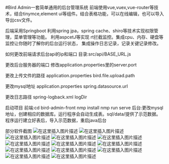 #Bird Admin一套简单通用的后台管理系统
前端使用vue,vuex,vue-router等技术，结合tinymce,element ui等组件。结合表格功能，可以在线编辑，也可以导入导出csv文件。

后端采用Springboot
利用spring jpa，spring cache、shiro等技术实现权限管理，菜单管理等功能。
利用aspcetJ等实现 rt拦截监控。集成cpu、内存、硬盘等监控让你随时了解你的后台运行状态，
集成操作日志记录，记录关键记录修改。


如何更改前端请求后台api的ip和端口
目录:src/api/BASE_URL.js

更改后台服务器的端口
修改application.properties里的server.port

更改上传文件的路径
application.properties bird.file.upload.path

更改mysql地址
application.properties spring.datasource.url

更改日志路径
spring-logback.xml logDir

启动项目
前端:cd bird-admin-front 
nmp install
nmp run serve
后台:更改mysql地址，创建相应的数据库。运行程序会自动生成表。sql/data/提供了示范数据。
程序运行建立好表后，导入示范数据，重启java后台

部分软件截图
![在这里插入图片描述](https://img-blog.csdnimg.cn/20200914174146930.png?x-oss-process=image/watermark,type_ZmFuZ3poZW5naGVpdGk,shadow_10,text_aHR0cHM6Ly9ibG9nLmNzZG4ubmV0L3FxXzIzNjk1ODg5,size_16,color_FFFFFF,t_70#pic_center)
![在这里插入图片描述](https://img-blog.csdnimg.cn/20200914174146869.png?x-oss-process=image/watermark,type_ZmFuZ3poZW5naGVpdGk,shadow_10,text_aHR0cHM6Ly9ibG9nLmNzZG4ubmV0L3FxXzIzNjk1ODg5,size_16,color_FFFFFF,t_70#pic_center)
![在这里插入图片描述](https://img-blog.csdnimg.cn/2020091417414735.png?x-oss-process=image/watermark,type_ZmFuZ3poZW5naGVpdGk,shadow_10,text_aHR0cHM6Ly9ibG9nLmNzZG4ubmV0L3FxXzIzNjk1ODg5,size_16,color_FFFFFF,t_70#pic_center)
![在这里插入图片描述](https://img-blog.csdnimg.cn/20200914174146981.png?x-oss-process=image/watermark,type_ZmFuZ3poZW5naGVpdGk,shadow_10,text_aHR0cHM6Ly9ibG9nLmNzZG4ubmV0L3FxXzIzNjk1ODg5,size_16,color_FFFFFF,t_70#pic_center)
![在这里插入图片描述](https://img-blog.csdnimg.cn/20200914174146957.png?x-oss-process=image/watermark,type_ZmFuZ3poZW5naGVpdGk,shadow_10,text_aHR0cHM6Ly9ibG9nLmNzZG4ubmV0L3FxXzIzNjk1ODg5,size_16,color_FFFFFF,t_70#pic_center)
![在这里插入图片描述](https://img-blog.csdnimg.cn/20200914174146944.png?x-oss-process=image/watermark,type_ZmFuZ3poZW5naGVpdGk,shadow_10,text_aHR0cHM6Ly9ibG9nLmNzZG4ubmV0L3FxXzIzNjk1ODg5,size_16,color_FFFFFF,t_70#pic_center)
![在这里插入图片描述](https://img-blog.csdnimg.cn/20200914174146966.png?x-oss-process=image/watermark,type_ZmFuZ3poZW5naGVpdGk,shadow_10,text_aHR0cHM6Ly9ibG9nLmNzZG4ubmV0L3FxXzIzNjk1ODg5,size_16,color_FFFFFF,t_70#pic_center)
![在这里插入图片描述](https://img-blog.csdnimg.cn/20200914174146934.png?x-oss-process=image/watermark,type_ZmFuZ3poZW5naGVpdGk,shadow_10,text_aHR0cHM6Ly9ibG9nLmNzZG4ubmV0L3FxXzIzNjk1ODg5,size_16,color_FFFFFF,t_70#pic_center)
![在这里插入图片描述](https://img-blog.csdnimg.cn/20200914174146918.png?x-oss-process=image/watermark,type_ZmFuZ3poZW5naGVpdGk,shadow_10,text_aHR0cHM6Ly9ibG9nLmNzZG4ubmV0L3FxXzIzNjk1ODg5,size_16,color_FFFFFF,t_70#pic_center)
![在这里插入图片描述](https://img-blog.csdnimg.cn/20200914174146910.png?x-oss-process=image/watermark,type_ZmFuZ3poZW5naGVpdGk,shadow_10,text_aHR0cHM6Ly9ibG9nLmNzZG4ubmV0L3FxXzIzNjk1ODg5,size_16,color_FFFFFF,t_70#pic_center)
![在这里插入图片描述](https://img-blog.csdnimg.cn/20200914174146874.png?x-oss-process=image/watermark,type_ZmFuZ3poZW5naGVpdGk,shadow_10,text_aHR0cHM6Ly9ibG9nLmNzZG4ubmV0L3FxXzIzNjk1ODg5,size_16,color_FFFFFF,t_70#pic_center)
![在这里插入图片描述](https://img-blog.csdnimg.cn/20200914174146526.jpg?x-oss-process=image/watermark,type_ZmFuZ3poZW5naGVpdGk,shadow_10,text_aHR0cHM6Ly9ibG9nLmNzZG4ubmV0L3FxXzIzNjk1ODg5,size_16,color_FFFFFF,t_70#pic_center)
![在这里插入图片描述](https://img-blog.csdnimg.cn/20200914174146472.png?x-oss-process=image/watermark,type_ZmFuZ3poZW5naGVpdGk,shadow_10,text_aHR0cHM6Ly9ibG9nLmNzZG4ubmV0L3FxXzIzNjk1ODg5,size_16,color_FFFFFF,t_70#pic_center)


